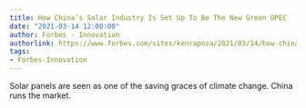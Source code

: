 ```yaml
---
title: How China’s Solar Industry Is Set Up To Be The New Green OPEC
date: "2021-03-14 12:00:00"
author: Forbes - Innovation
authorlink: https://www.forbes.com/sites/kenrapoza/2021/03/14/how-chinas-solar-industry-is-set-up-to-be-the-new-green-opec/
tags:
- Forbes-Innovation
---
```

Solar panels are seen as one of the saving graces of climate change. China runs the market.